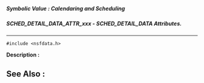 ##### Symbolic Value : Calendaring and Scheduling
##### SCHED_DETAIL_DATA_ATTR_xxx - SCHED_DETAIL_DATA Attributes.
---
```
#include <nsfdata.h>
```
**Description :**



**See Also :**
---
